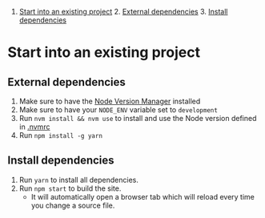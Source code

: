 1. [Start into an existing project](#start-into-an-existing-project)
    2. [External dependencies](#externel-dependencies)
    3. [Install dependencies](#install-dependencies)


# Start into an existing project


## External dependencies
1. Make sure to have the [Node Version Manager](https://github.com/creationix/nvm) installed
2. Make sure to have your `NODE_ENV` variable set to `development`
3. Run `nvm install && nvm use` to install and use the Node version defined in [.nvmrc](../.nvmrc)
4. Run `npm install -g yarn`


## Install dependencies
1. Run `yarn` to install all dependencies.
1. Run `npm start` to build the site.
    * It will automatically open a browser tab which will reload every time you change a source file.
